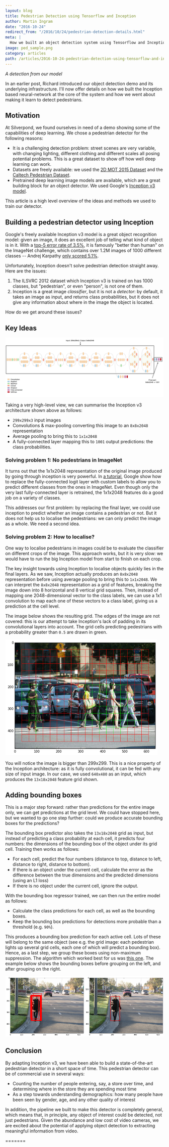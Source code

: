```yaml
---
layout: blog
title: Pedestrian Detection using Tensorflow and Inception
author: Martin Ingram
date: "2016-10-24"
redirect_from: "/2016/10/24/pedestrian-detection-details.html"
meta: |
  How we built an object detection system using Tensorflow and Inception, and taught it to recognize pedestrians.
image: ped_sample.png
category: articles
path: /articles/2016-10-24-pedestrian-detection-using-tensorflow-and-inception
---
```

_A detection from our model_

In an earlier post, Richard introduced our object detection demo and its underlying infrastructure. I'll now offer details on how we built the Inception based neural-network at the core of the system and how we went about making it learn to detect pedestrians.

## Motivation

At Silverpond, we found ourselves in need of a demo showing some of the capabilities of deep learning. We chose a pedestrian detector for the following reasons:

* It is a challenging detection problem: street scenes are very variable, with changing lighting, different clothing and different scales all posing potential problems. This is a great dataset to show off how well deep learning can work.
* Datasets are freely available: we used the [2D MOT 2015 Dataset](https://motchallenge.net/data/2D_MOT_2015/) and the [Caltech Pedestrian Dataset](https://www.vision.caltech.edu/Image_Datasets/CaltechPedestrians/).
* Pretrained deep learning image models are available, which are a great building block for an object detector. We used Google's [Inception v3 model](https://github.com/tensorflow/models/tree/master/inception).

This article is a high level overview of the ideas and methods we used to train our detector.

<!--more-->

## Building a pedestrian detector using Inception

Google's freely available Inception v3 model is a great object recognition model: given an image, it does an excellent job of telling what kind of object is in it. With a [top-5 error rate of 3.5%](https://arxiv.org/abs/1512.00567), it is famously "better than human" on the ImageNet challenge, which contains over 1.2M images of 1000 different classes -- Andrej Karpathy [only scored 5.1%](http://karpathy.github.io/2014/09/02/what-i-learned-from-competing-against-a-convnet-on-imagenet/).

Unfortunately, Inception doesn't solve pedestrian detection straight away. Here are the issues:

1. The ILSVRC 2012 dataset which Inception v3 is trained on has 1000 classes, but "pedestrian", or even "person", is not one of them.
2. Inception is a great image _classifier_, but it is not a _detector_: by default, it takes an image as input, and returns class probabilities, but it does not give any information about where in the image the object is located.

How do we get around these issues?

## Key Ideas

![inception](./image03.png)

Taking a very high-level view, we can summarise the Inception v3 architecture shown above as follows:

* `299x299x3` input images
* Convolutions & max-pooling converting this image to an `8x8x2048` representation
* Average pooling to bring this to `1x1x2048`
* A fully-connected layer mapping this to `1001` output predictions: the class probabilities.

### Solving problem 1: No pedestrians in ImageNet

It turns out that the 1x1x2048 representation of the original image produced by going through inception is very powerful. In [a tutorial](https://www.tensorflow.org/versions/r0.9/how_tos/image_retraining/index.html), Google show how to replace the fully-connected logit layer with custom labels to allow you to predict different classes from the ones in ImageNet. Even though only the very last fully-connected layer is retrained, the 1x1x2048 features do a good job on a variety of classes.

This addresses our first problem: by replacing the final layer, we could use inception to predict whether an image contains a pedestrian or not. But it does not help us to localise the pedestrians: we can only predict the image as a whole. We need a second idea.

### Solving problem 2: How to localise?

One way to localise pedestrians in images could be to evaluate the classifier on different crops of the image. This approach works, but it is very slow: we would have to run the big Inception model from start to finish on each crop.

The key insight towards using Inception to localise objects quickly lies in the final layers. As we saw, Inception actually produces an `8x8x2048` representation before using average pooling to bring this to `1x1x2048`. We can interpret the `8x8x2048` representation as a grid of features, breaking the image down into 8 horizontal and 8 vertical grid squares. Then, instead of mapping one 2048-dimensional vector to the class labels, we can use a 1x1 convolution to map each one of these vectors to a class label, giving us a prediction at the cell level.

The image below shows the resulting grid. The edges of the image are not covered: this is our attempt to take Inception's lack of padding in its convolutional layers into account. The grid cells predicting pedestrians with a probability greater than `0.5` are drawn in green.

![grid](./grid.png)

You will notice the image is bigger than 299x299. This is a nice property of the Inception architecture: as it is fully convolutional, it can be fed with any size of input image. In our case, we used `640x480` as an input, which produces the `13x18x2048` feature grid shown.

## Adding bounding boxes

This is a major step forward: rather than predictions for the entire image only, we can get predictions at the grid level. We could have stopped here, but we wanted to go one step further: could we produce accurate bounding boxes for the predictions?

The bounding box predictor also takes the `13x18x2048` grid as input, but instead of predicting a class probability at each cell, it predicts four numbers: the dimensions of the bounding box of the object under its grid cell. Training then works as follows:

* For each cell, predict the four numbers (distance to top, distance to left, distance to right, distance to bottom).
* If there is an object under the current cell, calculate the error as the difference between the true dimensions and the predicted dimensions (using an L1 loss)
* If there is no object under the current cell, ignore the output.

With the bounding box regressor trained, we can then run the entire model as follows:

* Calculate the class predictions for each cell, as well as the bounding boxes.
* Keep the bounding box predictions for detections more probable than a threshold (e.g. `90%`).

This produces a bounding box prediction for each active cell. Lots of these will belong to the same object (see e.g. the grid image: each pedestrian lights up several grid cells, each one of which will predict a bounding box). Hence, as a last step, we group these boxes using non-maximum suppression. The algorithm which worked best for us was [this one](http://www.pyimagesearch.com/2014/11/17/non-maximum-suppression-object-detection-python/). The example below shows the bounding boxes before grouping on the left, and after grouping on the right.

![grid](./together.png)

## Conclusion

By adapting Inception v3, we have been able to build a state-of-the-art pedestrian detector in a short space of time. This pedestrian detector can be of commercial use in several ways:

* Counting the number of people entering, say, a store over time, and determining where in the store they are spending most time
* As a step towards understanding demographics: how many people have been seen by gender, age, and any other quality of interest

In addition, the pipeline we built to make this detector is completely general, which means that, in principle, any object of interest could be detected, not just pedestrians. Given the abundance and low cost of video cameras, we are excited about the potential of applying object detection to extracting meaningful information from video.

=======
